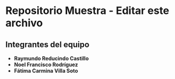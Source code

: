 # Repositorio Muestra - Editar este archivo

## Integrantes del equipo

- **Raymundo Reducindo Castillo**
- **Noel Francisco Rodríguez**
- **Fátima Carmina Villa Soto**
